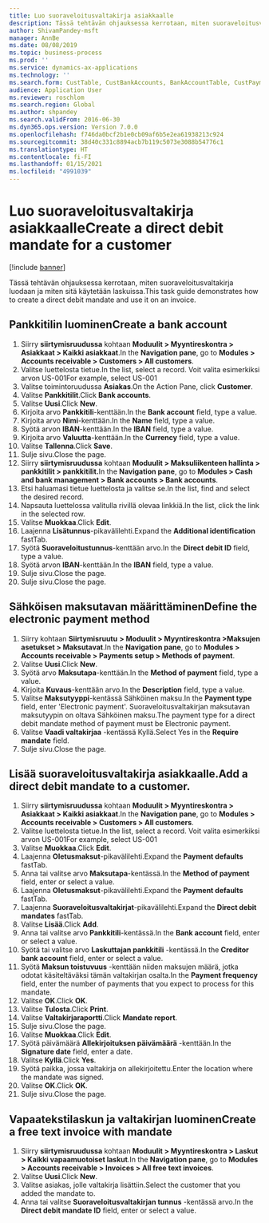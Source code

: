```yaml
---
title: Luo suoraveloitusvaltakirja asiakkaalle
description: Tässä tehtävän ohjauksessa kerrotaan, miten suoraveloitusvaltakirja luodaan ja miten sitä käytetään laskuissa.
author: ShivamPandey-msft
manager: AnnBe
ms.date: 08/08/2019
ms.topic: business-process
ms.prod: ''
ms.service: dynamics-ax-applications
ms.technology: ''
ms.search.form: CustTable, CustBankAccounts, BankAccountTable, CustPaymMode, CustDirectDebitMandate, BankAccountTableLookUp, SrsReportViewerForm,  LogisticsAddressCityLookup, CustFreeInvoice, CustTableLookup
audience: Application User
ms.reviewer: roschlom
ms.search.region: Global
ms.author: shpandey
ms.search.validFrom: 2016-06-30
ms.dyn365.ops.version: Version 7.0.0
ms.openlocfilehash: f746da0bcf2b1e0cb09af6b5e2ea61938213c924
ms.sourcegitcommit: 38d40c331c8894acb7b119c5073e3088b54776c1
ms.translationtype: HT
ms.contentlocale: fi-FI
ms.lasthandoff: 01/15/2021
ms.locfileid: "4991039"
---
```

# <a name="create-a-direct-debit-mandate-for-a-customer"></a><span data-ttu-id="5c950-103">Luo suoraveloitusvaltakirja asiakkaalle</span><span class="sxs-lookup"><span data-stu-id="5c950-103">Create a direct debit mandate for a customer</span></span>

[!include [banner](../../includes/banner.md)]

<span data-ttu-id="5c950-104">Tässä tehtävän ohjauksessa kerrotaan, miten suoraveloitusvaltakirja luodaan ja miten sitä käytetään laskuissa.</span><span class="sxs-lookup"><span data-stu-id="5c950-104">This task guide demonstrates how to create a direct debit mandate and use it on an invoice.</span></span>


## <a name="create-a-bank-account"></a><span data-ttu-id="5c950-105">Pankkitilin luominen</span><span class="sxs-lookup"><span data-stu-id="5c950-105">Create a bank account</span></span>
1. <span data-ttu-id="5c950-106">Siirry **siirtymisruudussa** kohtaan **Moduulit > Myyntireskontra > Asiakkaat > Kaikki asiakkaat**.</span><span class="sxs-lookup"><span data-stu-id="5c950-106">In the **Navigation pane**, go to **Modules > Accounts receivable > Customers > All customers**.</span></span>
2. <span data-ttu-id="5c950-107">Valitse luettelosta tietue.</span><span class="sxs-lookup"><span data-stu-id="5c950-107">In the list, select a record.</span></span> <span data-ttu-id="5c950-108">Voit valita esimerkiksi arvon US-001</span><span class="sxs-lookup"><span data-stu-id="5c950-108">For example, select US-001</span></span>
3. <span data-ttu-id="5c950-109">Valitse toimintoruudussa **Asiakas**.</span><span class="sxs-lookup"><span data-stu-id="5c950-109">On the Action Pane, click **Customer**.</span></span>
4. <span data-ttu-id="5c950-110">Valitse **Pankkitilit**.</span><span class="sxs-lookup"><span data-stu-id="5c950-110">Click **Bank accounts**.</span></span>
5. <span data-ttu-id="5c950-111">Valitse **Uusi**.</span><span class="sxs-lookup"><span data-stu-id="5c950-111">Click **New**.</span></span>
6. <span data-ttu-id="5c950-112">Kirjoita arvo **Pankkitili**-kenttään.</span><span class="sxs-lookup"><span data-stu-id="5c950-112">In the **Bank account** field, type a value.</span></span>
7. <span data-ttu-id="5c950-113">Kirjoita arvo **Nimi**-kenttään.</span><span class="sxs-lookup"><span data-stu-id="5c950-113">In the **Name** field, type a value.</span></span>
8. <span data-ttu-id="5c950-114">Syötä arvon **IBAN**-kenttään.</span><span class="sxs-lookup"><span data-stu-id="5c950-114">In the **IBAN** field, type a value.</span></span>
9. <span data-ttu-id="5c950-115">Kirjoita arvo **Valuutta**-kenttään.</span><span class="sxs-lookup"><span data-stu-id="5c950-115">In the **Currency** field, type a value.</span></span>
10. <span data-ttu-id="5c950-116">Valitse **Tallenna**.</span><span class="sxs-lookup"><span data-stu-id="5c950-116">Click **Save**.</span></span>
11. <span data-ttu-id="5c950-117">Sulje sivu.</span><span class="sxs-lookup"><span data-stu-id="5c950-117">Close the page.</span></span>
12. <span data-ttu-id="5c950-118">Siirry **siirtymisruudussa** kohtaan **Moduulit > Maksuliikenteen hallinta > pankkitilit > pankkitilit.**</span><span class="sxs-lookup"><span data-stu-id="5c950-118">In the **Navigation pane**, go to **Modules > Cash and bank management > Bank accounts > Bank accounts**.</span></span>
13. <span data-ttu-id="5c950-119">Etsi haluamasi tietue luettelosta ja valitse se.</span><span class="sxs-lookup"><span data-stu-id="5c950-119">In the list, find and select the desired record.</span></span>
14. <span data-ttu-id="5c950-120">Napsauta luettelossa valitulla rivillä olevaa linkkiä.</span><span class="sxs-lookup"><span data-stu-id="5c950-120">In the list, click the link in the selected row.</span></span>
15. <span data-ttu-id="5c950-121">Valitse **Muokkaa**.</span><span class="sxs-lookup"><span data-stu-id="5c950-121">Click **Edit**.</span></span>
16. <span data-ttu-id="5c950-122">Laajenna **Lisätunnus**-pikavälilehti.</span><span class="sxs-lookup"><span data-stu-id="5c950-122">Expand the **Additional identification** fastTab.</span></span>
17. <span data-ttu-id="5c950-123">Syötä **Suoraveloitustunnus**-kenttään arvo.</span><span class="sxs-lookup"><span data-stu-id="5c950-123">In the **Direct debit ID** field, type a value.</span></span>
18. <span data-ttu-id="5c950-124">Syötä arvon **IBAN**-kenttään.</span><span class="sxs-lookup"><span data-stu-id="5c950-124">In the **IBAN** field, type a value.</span></span>
19. <span data-ttu-id="5c950-125">Sulje sivu.</span><span class="sxs-lookup"><span data-stu-id="5c950-125">Close the page.</span></span>
20. <span data-ttu-id="5c950-126">Sulje sivu.</span><span class="sxs-lookup"><span data-stu-id="5c950-126">Close the page.</span></span>

## <a name="define-the-electronic-payment-method"></a><span data-ttu-id="5c950-127">Sähköisen maksutavan määrittäminen</span><span class="sxs-lookup"><span data-stu-id="5c950-127">Define the electronic payment method</span></span>
1. <span data-ttu-id="5c950-128">Siirry kohtaan **Siirtymisruutu** **> Moduulit > Myyntireskontra >Maksujen asetukset > Maksutavat**.</span><span class="sxs-lookup"><span data-stu-id="5c950-128">In the **Navigation pane**, go to **Modules > Accounts receivable > Payments setup > Methods of payment**.</span></span>
2. <span data-ttu-id="5c950-129">Valitse **Uusi**.</span><span class="sxs-lookup"><span data-stu-id="5c950-129">Click **New**.</span></span>
3. <span data-ttu-id="5c950-130">Syötä arvo **Maksutapa**-kenttään.</span><span class="sxs-lookup"><span data-stu-id="5c950-130">In the **Method of payment** field, type a value.</span></span>
4. <span data-ttu-id="5c950-131">Kirjoita **Kuvaus**-kenttään arvo.</span><span class="sxs-lookup"><span data-stu-id="5c950-131">In the **Description** field, type a value.</span></span>
5. <span data-ttu-id="5c950-132">Valitse **Maksutyyppi**-kentässä Sähköinen maksu.</span><span class="sxs-lookup"><span data-stu-id="5c950-132">In the **Payment type** field, enter 'Electronic payment'.</span></span> <span data-ttu-id="5c950-133">Suoraveloitusvaltakirjan maksutavan maksutyypin on oltava Sähköinen maksu.</span><span class="sxs-lookup"><span data-stu-id="5c950-133">The payment type for a direct debit mandate method of payment must be Electronic payment.</span></span>
6. <span data-ttu-id="5c950-134">Valitse **Vaadi valtakirjaa** -kentässä Kyllä.</span><span class="sxs-lookup"><span data-stu-id="5c950-134">Select Yes in the **Require mandate** field.</span></span>
7. <span data-ttu-id="5c950-135">Sulje sivu.</span><span class="sxs-lookup"><span data-stu-id="5c950-135">Close the page.</span></span>

## <a name="add-a-direct-debit-mandate-to-a-customer"></a><span data-ttu-id="5c950-136">Lisää suoraveloitusvaltakirja asiakkaalle.</span><span class="sxs-lookup"><span data-stu-id="5c950-136">Add a direct debit mandate to a customer.</span></span>
1. <span data-ttu-id="5c950-137">Siirry **siirtymisruudussa** kohtaan **Moduulit > Myyntireskontra > Asiakkaat > Kaikki asiakkaat**.</span><span class="sxs-lookup"><span data-stu-id="5c950-137">In the **Navigation pane**, go to **Modules > Accounts receivable > Customers > All customers**.</span></span>
2. <span data-ttu-id="5c950-138">Valitse luettelosta tietue.</span><span class="sxs-lookup"><span data-stu-id="5c950-138">In the list, select a record.</span></span> <span data-ttu-id="5c950-139">Voit valita esimerkiksi arvon US-001</span><span class="sxs-lookup"><span data-stu-id="5c950-139">For example, select US-001</span></span>
3. <span data-ttu-id="5c950-140">Valitse **Muokkaa**.</span><span class="sxs-lookup"><span data-stu-id="5c950-140">Click **Edit**.</span></span>
4. <span data-ttu-id="5c950-141">Laajenna **Oletusmaksut**-pikavälilehti.</span><span class="sxs-lookup"><span data-stu-id="5c950-141">Expand the **Payment defaults** fastTab.</span></span>
5. <span data-ttu-id="5c950-142">Anna tai valitse arvo **Maksutapa**-kentässä.</span><span class="sxs-lookup"><span data-stu-id="5c950-142">In the **Method of payment** field, enter or select a value.</span></span>
6. <span data-ttu-id="5c950-143">Laajenna **Oletusmaksut**-pikavälilehti.</span><span class="sxs-lookup"><span data-stu-id="5c950-143">Expand the **Payment defaults** fastTab.</span></span>
7. <span data-ttu-id="5c950-144">Laajenna **Suoraveloitusvaltakirjat**-pikavälilehti.</span><span class="sxs-lookup"><span data-stu-id="5c950-144">Expand the **Direct debit mandates** fastTab.</span></span>
8. <span data-ttu-id="5c950-145">Valitse **Lisää**.</span><span class="sxs-lookup"><span data-stu-id="5c950-145">Click **Add**.</span></span>
9. <span data-ttu-id="5c950-146">Anna tai valitse arvo **Pankkitili**-kentässä.</span><span class="sxs-lookup"><span data-stu-id="5c950-146">In the **Bank account** field, enter or select a value.</span></span>
10. <span data-ttu-id="5c950-147">Syötä tai valitse arvo **Laskuttajan pankkitili** -kentässä.</span><span class="sxs-lookup"><span data-stu-id="5c950-147">In the **Creditor bank account** field, enter or select a value.</span></span>
11. <span data-ttu-id="5c950-148">Syötä **Maksun toistuvuus** -kenttään niiden maksujen määrä, jotka odotat käsiteltäväksi tämän valtakirjan osalta.</span><span class="sxs-lookup"><span data-stu-id="5c950-148">In the **Payment frequency** field, enter the number of payments that you expect to process for this mandate.</span></span>
12. <span data-ttu-id="5c950-149">Valitse **OK**.</span><span class="sxs-lookup"><span data-stu-id="5c950-149">Click **OK**.</span></span>
13. <span data-ttu-id="5c950-150">Valitse **Tulosta**.</span><span class="sxs-lookup"><span data-stu-id="5c950-150">Click **Print**.</span></span>
14. <span data-ttu-id="5c950-151">Valitse **Valtakirjaraportti**.</span><span class="sxs-lookup"><span data-stu-id="5c950-151">Click **Mandate report**.</span></span>
15. <span data-ttu-id="5c950-152">Sulje sivu.</span><span class="sxs-lookup"><span data-stu-id="5c950-152">Close the page.</span></span>
16. <span data-ttu-id="5c950-153">Valitse **Muokkaa**.</span><span class="sxs-lookup"><span data-stu-id="5c950-153">Click **Edit**.</span></span>
17. <span data-ttu-id="5c950-154">Syötä päivämäärä **Allekirjoituksen päivämäärä** -kenttään.</span><span class="sxs-lookup"><span data-stu-id="5c950-154">In the **Signature date** field, enter a date.</span></span>
18. <span data-ttu-id="5c950-155">Valitse **Kyllä**.</span><span class="sxs-lookup"><span data-stu-id="5c950-155">Click **Yes**.</span></span>
19. <span data-ttu-id="5c950-156">Syötä paikka, jossa valtakirja on allekirjoitettu.</span><span class="sxs-lookup"><span data-stu-id="5c950-156">Enter the location where the mandate was signed.</span></span>
20. <span data-ttu-id="5c950-157">Valitse **OK**.</span><span class="sxs-lookup"><span data-stu-id="5c950-157">Click **OK**.</span></span>
21. <span data-ttu-id="5c950-158">Sulje sivu.</span><span class="sxs-lookup"><span data-stu-id="5c950-158">Close the page.</span></span>

## <a name="create-a-free-text-invoice-with-mandate"></a><span data-ttu-id="5c950-159">Vapaatekstilaskun ja valtakirjan luominen</span><span class="sxs-lookup"><span data-stu-id="5c950-159">Create a free text invoice with mandate</span></span>
1. <span data-ttu-id="5c950-160">Siirry **siirtymisruudussa** kohtaan **Moduulit > Myyntireskontra > Laskut > Kaikki vapaamuotoiset laskut**.</span><span class="sxs-lookup"><span data-stu-id="5c950-160">In the **Navigation pane**, go to **Modules > Accounts receivable > Invoices > All free text invoices**.</span></span>
2. <span data-ttu-id="5c950-161">Valitse **Uusi**.</span><span class="sxs-lookup"><span data-stu-id="5c950-161">Click **New**.</span></span>
3. <span data-ttu-id="5c950-162">Valitse asiakas, jolle valtakirja lisättiin.</span><span class="sxs-lookup"><span data-stu-id="5c950-162">Select the customer that you added the mandate to.</span></span>
4. <span data-ttu-id="5c950-163">Anna tai valitse **Suoraveloitusvaltakirjan tunnus** -kentässä arvo.</span><span class="sxs-lookup"><span data-stu-id="5c950-163">In the **Direct debit mandate ID** field, enter or select a value.</span></span>

